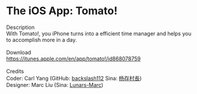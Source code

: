 The iOS App: Tomato!
===========
<div>Description &nbsp;</div><div>With Tomato!, you iPhone turns into a efficient time manager and helps you to accomplish more in a day. &nbsp;</div><div><br></div><div>Download</div><div><a href="https://itunes.apple.com/en/app/tomato!/id868078759">https://itunes.apple.com/en/app/tomato!/id868078759</a></div><div><br></div><div>Credits</div><div>Coder: Carl Yang (GitHub: <a href="https://github.com/backslash112">backslash112</a> Sina: <a href="http://weibo.com/hiyangc">杨存村長</a>)</div><div>Designer: Marc Liu (Sina: <a href="http://weibo.com/u/2829055915">Lunars-Marc</a>)</div>
